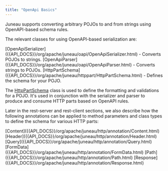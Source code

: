 ```yaml
---
title: "OpenApi Basics"
---
```


Juneau supports converting arbitrary POJOs to and from strings using OpenAPI-based schema rules.

The relevant classes for using OpenAPI-based serialization are:

<tree>
<node-0><java-class>[OpenApiSerializer]({{API_DOCS}}/org/apache/juneau/oapi/OpenApiSerializer.html)</java-class> - Converts POJOs to strings.</node-0>
<node-0><java-class>[OpenApiParser]({{API_DOCS}}/org/apache/juneau/oapi/OpenApiParser.html)</java-class> - Converts strings to POJOs.</node-0>
<node-0><java-class>[HttpPartSchema]({{API_DOCS}}/org/apache/juneau/httppart/HttpPartSchema.html)</java-class> - Defines the schema for your POJO.</node-0>
</tree>

The [HttpPartSchema]({{API_DOCS}}/org/apache/juneau/httppart/HttpPartSchema.html) class is used to define the formatting
and validations for a POJO.
It's used in conjunction with the serializer and parser to produce and consume HTTP parts based on OpenAPI rules.

Later in the rest-server and rest-client sections, we also describe how the following annotations can be applied to
method parameters and class types to define the schema for various HTTP parts:

<tree>
<node-0><javac-annotation>[Content]({{API_DOCS}}/org/apache/juneau/http/annotation/Content.html)</javac-annotation> <javac-annotation>[Header]({{API_DOCS}}/org/apache/juneau/http/annotation/Header.html)</javac-annotation> <javac-annotation>[Query]({{API_DOCS}}/org/apache/juneau/http/annotation/Query.html)</javac-annotation> <javac-annotation>[FormData]({{API_DOCS}}/org/apache/juneau/http/annotation/FormData.html)</javac-annotation> <javac-annotation>[Path]({{API_DOCS}}/org/apache/juneau/http/annotation/Path.html)</javac-annotation> <javac-annotation>[Response]({{API_DOCS}}/org/apache/juneau/http/annotation/Response.html)</javac-annotation></node-0>
</tree>
